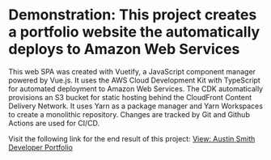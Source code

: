 # Demonstration: This project creates a portfolio website the automatically deploys to Amazon Web Services

This web SPA was created with Vuetify, a JavaScript component manager powered by Vue.js. 
It uses the AWS Cloud Development Kit with TypeScript for automated deployment to Amazon Web Services. 
The CDK automatically provisions an S3 bucket for static hosting behind the CloudFront Content Delivery Network.
It uses Yarn as a package manager and Yarn Workspaces to create a monolithic repository. 
Changes are tracked by Git and Github Actions are used for CI/CD.

Visit the following link for the end result of this project:
[View: Austin Smith Developer Portfolio](https://portfolio.austinesmith.com)



